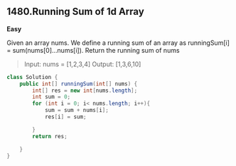 ## 1480.Running Sum of 1d Array
**Easy**

Given an array nums. We define a running sum of an array as runningSum[i] = sum(nums[0]…nums[i]).
Return the running sum of nums

> Input: nums = [1,2,3,4]
> Output: [1,3,6,10]

```Java
class Solution {
    public int[] runningSum(int[] nums) {
        int[] res = new int[nums.length];
        int sum = 0;
        for (int i = 0; i< nums.length; i++){
            sum = sum + nums[i];
            res[i] = sum;

        }
        return res;

    }
}

````
